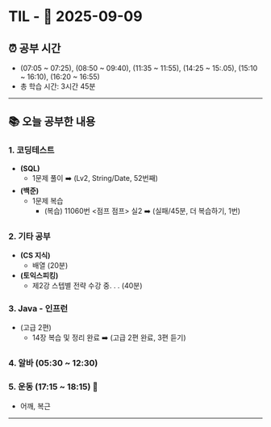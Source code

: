 # TIL - 📅 2025-09-09

## ⏰ 공부 시간
- (07:05 ~ 07:25), (08:50 ~ 09:40), (11:35 ~ 11:55), (14:25 ~ 15:.05), (15:10 ~ 16:10), (16:20 ~ 16:55)
- 총 학습 시간: 3시간 45분

---

## 📚 오늘 공부한 내용
### 1. 코딩테스트
- **(SQL)**
  - 1문제 풀이 ➡️ (Lv2, String/Date, 52번째)
- **(백준)**
  - 1문제 복습
    - (복습) 11060번 <점프 점프> 실2 ➡️ (실패/45분, 더 복습하기, 1번)

### 2. 기타 공부
- **(CS 지식)**
  - 배열 (20분)
- **(토익스피킹)**
  - 제2강 스텝별 전략 수강 중. . . (40분)

### 3. Java - 인프런
   - (고급 2편)
     - 14장 복습 및 정리 완료 ➡️ (고급 2편 완료, 3편 듣기)

### 4. 알바 (05:30 ~ 12:30)

### 5. 운동 (17:15 ~ 18:15) 👟
- 어깨, 복근

---
